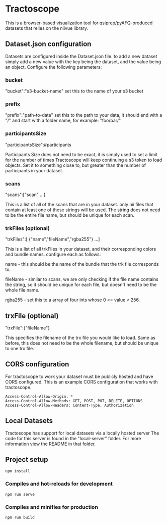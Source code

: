 # Tractoscope

This is a browser-based visualization tool for [qsiprep](https://qsiprep.readthedocs.io/en/latest/)/pyAFQ-produced datasets that relies on the niivue library.

## Dataset.json configuration

Datasets are configured inside the Dataset.json file.
to add a new dataset simply add a new value with the key being the dataset, and the value being an object. Configure the following parameters:

### bucket

"bucket":"s3-bucket-name"
set this to the name of your s3 bucket

### prefix

"prefix":"path-to-data"
set this to the path to your data, it should end with a "/" and start with a folder name, for example: "foo/bar/"

### participantsSize

"participantsSize":#participants

Participants Size does not need to be exact, it is simply used to set a limit for the number of times Tractoscope will keep continuing a s3 token to load objects. Set it to something close to, but greater than the number of participants in your dataset.

### scans

"scans":["scan" ...]

This is a list of all of the scans that are in your dataset. only nii files that contain at least one of these strings will be used. The string does not need to be the entire file name, but should be unique for each scan.

### trkFiles (optional)

"trkFiles":[ {"name","fileName","rgba255"} ...]

This is a list of all trkFiles in your dataset, and their corresponding colors and bundle names. configure each as follows:

name - this should be the name of the bundle that the trk file corresponds to.

fileName - similar to scans, we are only checking if the file name contains the string, so it should be unique for each file, but doesn't need to be the whole file name.

rgba255 - set this to a array of four ints whose 0 <= value < 256.

## trxFile (optional)

"trxFile":{"fileName"}

This specifies the filename of the trx file you would like to load. Same as before, this does not need to be the whole filename, but should be unique to one trx file.

## CORS configuration

For tractoscope to work your dataset must be publicly hosted and have CORS configured.
This is an example CORS configuration that works with tractoscope.
```
Access-Control-Allow-Origin: *
Access-Control-Allow-Methods: GET, POST, PUT, DELETE, OPTIONS
Access-Control-Allow-Headers: Content-Type, Authorization
```

## Local Datasets

Tractoscope has support for local datasets via a locally hosted server
The code for this server is found in the "local-server" folder. For
more information view the README in that folder.

## Project setup
```
npm install
```

### Compiles and hot-reloads for development
```
npm run serve
```

### Compiles and minifies for production
```
npm run build
```

